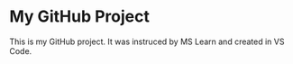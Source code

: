 # My GitHub Project

This is my GitHub project. It was instruced by MS Learn and created in VS Code.